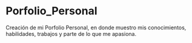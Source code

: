 # Porfolio_Personal
Creación de mi Porfolio Personal, en donde muestro mis conocimientos, habilidades, trabajos y parte de lo que me apasiona.
